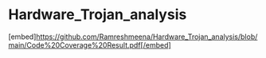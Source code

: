 # Hardware_Trojan_analysis

[embed]https://github.com/Ramreshmeena/Hardware_Trojan_analysis/blob/main/Code%20Coverage%20Result.pdf[/embed]
